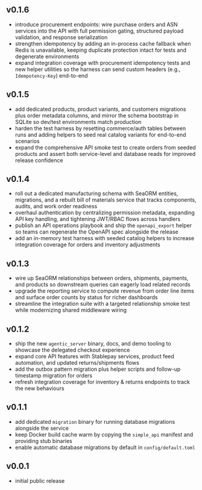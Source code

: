 ## v0.1.6

- introduce procurement endpoints: wire purchase orders and ASN services into the API with full permission gating, structured payload validation, and response serialization
- strengthen idempotency by adding an in-process cache fallback when Redis is unavailable, keeping duplicate protection intact for tests and degenerate environments
- expand integration coverage with procurement idempotency tests and new helper utilities so the harness can send custom headers (e.g., `Idempotency-Key`) end-to-end

## v0.1.5

- add dedicated products, product variants, and customers migrations plus order metadata columns, and mirror the schema bootstrap in SQLite so dev/test environments match production
- harden the test harness by resetting commerce/auth tables between runs and adding helpers to seed real catalog variants for end-to-end scenarios
- expand the comprehensive API smoke test to create orders from seeded products and assert both service-level and database reads for improved release confidence

## v0.1.4

- roll out a dedicated manufacturing schema with SeaORM entities, migrations, and a rebuilt bill of materials service that tracks components, audits, and work order readiness
- overhaul authentication by centralizing permission metadata, expanding API key handling, and tightening JWT/RBAC flows across handlers
- publish an API operations playbook and ship the `openapi_export` helper so teams can regenerate the OpenAPI spec alongside the release
- add an in-memory test harness with seeded catalog helpers to increase integration coverage for orders and inventory adjustments

## v0.1.3

- wire up SeaORM relationships between orders, shipments, payments, and products so downstream queries can eagerly load related records
- upgrade the reporting service to compute revenue from order line items and surface order counts by status for richer dashboards
- streamline the integration suite with a targeted relationship smoke test while modernizing shared middleware wiring

## v0.1.2

- ship the new `agentic_server` binary, docs, and demo tooling to showcase the delegated checkout experience
- expand core API features with Stablepay services, product feed automation, and updated returns/shipments flows
- add the outbox pattern migration plus helper scripts and follow-up timestamp migration for orders
- refresh integration coverage for inventory & returns endpoints to track the new behaviours

## v0.1.1

- add dedicated `migration` binary for running database migrations alongside the service
- keep Docker build cache warm by copying the `simple_api` manifest and providing stub binaries
- enable automatic database migrations by default in `config/default.toml`

## v0.0.1

- initial public release
